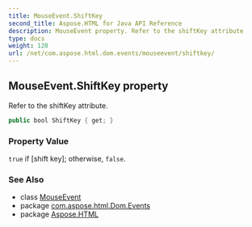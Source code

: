 ```yaml
---
title: MouseEvent.ShiftKey
second_title: Aspose.HTML for Java API Reference
description: MouseEvent property. Refer to the shiftKey attribute
type: docs
weight: 120
url: /net/com.aspose.html.dom.events/mouseevent/shiftkey/
---
```

## MouseEvent.ShiftKey property

Refer to the shiftKey attribute.

```java
public bool ShiftKey { get; }
```

### Property Value

`true` if [shift key]; otherwise, `false`.

### See Also

* class [MouseEvent](../)
* package [com.aspose.html.Dom.Events](../../mouseevent/)
* package [Aspose.HTML](../../../)
